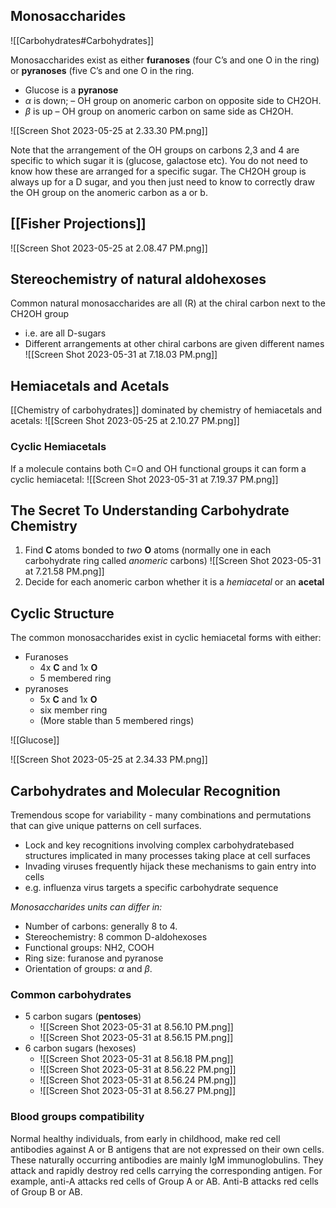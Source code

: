 ## Monosaccharides
![[Carbohydrates#Carbohydrates]]

Monosaccharides exist as either **furanoses** (four C’s and one O in the ring) or **pyranoses** (five C’s and one O in the ring. 
- Glucose is a **pyranose** 
- $\alpha$ is down; – OH group on anomeric carbon on opposite side to CH2OH. 
- $\beta$ is up – OH group on anomeric carbon on same side as CH2OH.

![[Screen Shot 2023-05-25 at 2.33.30 PM.png]]

Note that the arrangement of the OH groups on carbons 2,3 and 4 are specific to which sugar it is (glucose, galactose etc). You do not need to know how these are arranged for a specific sugar. The CH2OH group is always up for a D sugar, and you then just need to know to correctly draw the OH group on the anomeric carbon as a or b.

## [[Fisher Projections]]
![[Screen Shot 2023-05-25 at 2.08.47 PM.png]]

## Stereochemistry of natural aldohexoses
Common natural monosaccharides are all (R) at the chiral carbon next to the CH2OH group
- i.e. are all D-sugars 
- Different arrangements at other chiral carbons are given different names
![[Screen Shot 2023-05-31 at 7.18.03 PM.png]]


## Hemiacetals and Acetals

[[Chemistry of carbohydrates]] dominated by chemistry of hemiacetals and acetals:
![[Screen Shot 2023-05-25 at 2.10.27 PM.png]]
### Cyclic Hemiacetals
If a molecule contains both C=O and OH functional groups it can form a cyclic hemiacetal:
![[Screen Shot 2023-05-31 at 7.19.37 PM.png]]

## The Secret To Understanding Carbohydrate Chemistry
1. Find **C** atoms bonded to *two* **O** atoms (normally one in each carbohydrate ring called *anomeric* carbons)                            ![[Screen Shot 2023-05-31 at 7.21.58 PM.png]]
2. Decide for each anomeric carbon whether it is a *hemiacetal* or an **acetal**

## Cyclic Structure
The common monosaccharides exist in cyclic hemiacetal forms with either:
- Furanoses
	- 4x **C** and 1x **O**
	- 5 membered ring
- pyranoses
	- 5x **C** and 1x **O**
	- six member ring
	- (More stable than 5 membered rings)

![[Glucose]]

![[Screen Shot 2023-05-25 at 2.34.33 PM.png]]


## Carbohydrates and Molecular Recognition

Tremendous scope for variability - many combinations and permutations that can give unique patterns on cell surfaces.

- Lock and key recognitions involving complex carbohydratebased structures implicated in many processes taking place at cell surfaces 
- Invading viruses frequently hijack these mechanisms to gain entry into cells 
- e.g. influenza virus targets a specific carbohydrate sequence


*Monosaccharides units can differ in:*
- Number of carbons: generally 8 to 4.
- Stereochemistry: 8 common D-aldohexoses
- Functional groups: NH2, COOH
- Ring size: furanose and pyranose
- Orientation of groups: $\alpha$ and $\beta$.

### Common carbohydrates
- 5 carbon sugars (**pentoses**)
	- ![[Screen Shot 2023-05-31 at 8.56.10 PM.png]]
	- ![[Screen Shot 2023-05-31 at 8.56.15 PM.png]]
- 6 carbon sugars (hexoses)
	- ![[Screen Shot 2023-05-31 at 8.56.18 PM.png]]
	- ![[Screen Shot 2023-05-31 at 8.56.22 PM.png]]
	- ![[Screen Shot 2023-05-31 at 8.56.24 PM.png]]
	- ![[Screen Shot 2023-05-31 at 8.56.27 PM.png]]

### Blood groups compatibility
Normal healthy individuals, from early in childhood, make red cell antibodies against A or B antigens that are not expressed on their own cells. These naturally occurring antibodies are mainly IgM immunoglobulins. They attack and rapidly destroy red cells carrying the corresponding antigen. For example, anti-A attacks red cells of Group A or AB. Anti-B attacks red cells of Group B or AB.


